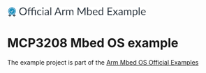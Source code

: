 ![](./resources/official_armmbed_example_badge.png)
# MCP3208 Mbed OS example

The example project is part of the [Arm Mbed OS Official Examples](https://os.mbed.com/code/) 
